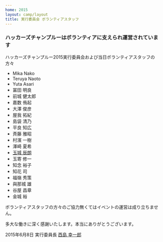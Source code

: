 ```yaml
---
home: 2015
layout: camp/layout
title: 実行委員会 ボランティアスタッフ
---
```



### ハッカーズチャンプルーはボランティアに支えられ運営されています


ハッカーズチャンプルー2015実行委員会および当日ボランティアスタッフの方々

* Mika Nako
* Teruya Naoto
* Yuta Asari
* 冨田 明良
* 前城 健太郎
* 嘉数 侑起
* 大澤 俊彦
* 屋我 拓紀
* 島袋 清乃
* 平良 知広
* 斉藤 雅昭
* 村濱 一樹
* 澤崎 夏希
* [玉城 辰朗](https://twitter.com/kimihito_)
* 玉寄 修一
* 知念 裕子
* 知花 司
* 福嶺 秀策
* 與那城 雄
* 谷屋 昌章
* 金城 裕


ボランティアスタッフの方々のご協力無くてはイベントの運営は成り立ちません。

多大な働きに深く感謝いたします。本当にありがとうございます。

2015年6月8日 実行委員長 [西島 幸一郎](https://www.facebook.com/nishijima.koichiro)
